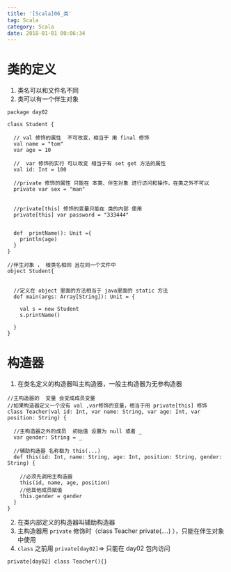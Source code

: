 ```yaml
---
title: '[Scala]06_类'
tag: Scala
category: Scala
date: 2018-01-01 00:06:34
---
```


# 类的定义

1. 类名可以和文件名不同
2. 类可以有一个伴生对象

```
package day02

class Student {

  // val 修饰的属性  不可改变，相当于 用 final 修饰
  val name = "tom"
  var age = 10

  //  var 修饰的实行 可以改变 相当于有 set get 方法的属性
  val id: Int = 100

  //private 修饰的属性 只能在 本类、伴生对象 进行访问和操作，在类之外不可以
  private var sex = "man"
  
  
  //private[this] 修饰的变量只能在 类的内部 使用
  private[this] var password = "333444"
  
  
  def  printName(): Unit ={
    println(age)
  }
}

//伴生对象 ， 根类名相同 且在同一个文件中
object Student{


  //定义在 object 里面的方法相当于 java里面的 static 方法
  def main(args: Array[String]): Unit = {

    val s = new Student
    s.printName()

  }
}
```

# 构造器

1. 在类名定义的构造器叫主构造器，一般主构造器为无参构造器
```
//主构造器的  变量 会变成成员变量
//如果构造器定义一个没有 val ,var修饰的变量，相当于用 private[this] 修饰
class Teacher(val id: Int, var name: String, var age: Int, var position: String) {
  
  //主构造器之外的成员  初始值 设置为 null 或者 _
  var gender: String = _
  
  //辅助构造器 名称都为 this(...)
  def this(id: Int, name: String, age: Int, position: String, gender: String) {
    
    //必须先调用主构造器
    this(id, name, age, position)
    //给其他成员赋值
    this.gender = gender
  }
}
```
2. 在类内部定义的构造器叫辅助构造器
3. 主构造器用 `private` 修饰时（class Teacher private(....) ），只能在伴生对象中使用
4. `class` 之前用 `private[day02]`=> 只能在 day02 包内访问
```
private[day02] class Teacher(){}
```
